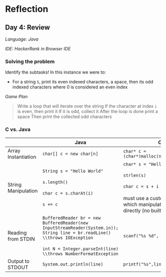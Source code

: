 # Reflection

## Day 4: Review

*Language: Java*

*IDE: HackerRank in Browser IDE*


### Solving the problem

Identify the subtasks! In this instance we were to:

- For a string `S`, print its even indexed characters, a space, then its odd indexed characters where 0 is considered an even index

*Game Plan*

> Write a loop that will iterate over the string
> If the character at index `i` is even, then print it
> If it is odd, collect it
> After the loop is done print a space
> Then print the collected odd characters

### C vs. Java
|  | Java | C |
|---|---|---|
| Array Instantiation  | `char[] c = new char[n]` | `char* c = (char*)malloc(n*sizeof(char))` |
| String Manipulation | `String s = "Hello World"`<br><br>`s.length()`<br><br>`char c = s.charAt(i)`<br><br>`s += c` | `char* s = "Hello World"`<br><br>`strlen(s)`<br><br>`char c = s + i`<br><br>must use a custom function which manipulates the array directly (no built-in function) |
| Reading from STDIN | `BufferedReader br = new BufferedReader(new InputStreamReader(System.in));`<br>`String line = br.readLine() \\throws IOException`<br><br>`int N = Integer.parseInt(line) \\throws NumberFormatException` | `scanf("%s %d", &line, &N)` |
| Output to STDOUT | `System.out.println(line)` | `printf("%s",line)` |

